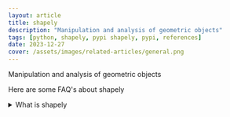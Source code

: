 ```yaml
---
layout: article
title: shapely
description: "Manipulation and analysis of geometric objects"
tags: [python, shapely, pypi shapely, pypi, references]
date: 2023-12-27
cover: /assets/images/related-articles/general.png
---
```


Manipulation and analysis of geometric objects

Here are some FAQ's about shapely
<details>
<summary>What is shapely</summary>
Manipulation and analysis of geometric objects
</details>
